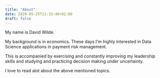 ```yaml
---
title: "About"
date: 2020-05-25T11:33:40+02:00
draft: false
---
```


My name is David Wilde. 

My background is in economics.
These days I'm highly interested in Data Science applications in payment risk management.

This is accompanied by exercising and constantly improving my leadership skills and studying and practicing decision making under uncertainty.

I love to read alot about the above mentioned topics.
